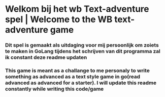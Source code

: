 # Welkom bij het wb Text-adventure spel | Welcome to the WB text-adventure game

### Dit spel is gemaakt als uitdaging voor mij persoonlijk om zoiets te maken in GoLang tijdens het schrijven van dit programma zal ik constant deze readme updaten

### This game is meant as a challange to me personaly to write something as advanced as a text style game in go(read advanced as advanced for a starter). I will update this readme constantly while writing this code/game
